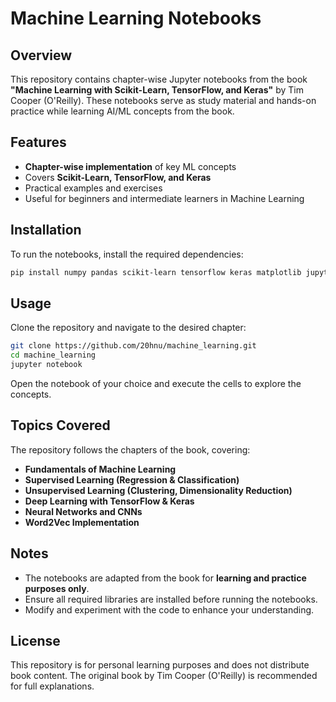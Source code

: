# Machine Learning Notebooks

## Overview
This repository contains chapter-wise Jupyter notebooks from the book **"Machine Learning with Scikit-Learn, TensorFlow, and Keras"** by Tim Cooper (O'Reilly). These notebooks serve as study material and hands-on practice while learning AI/ML concepts from the book.

## Features
- **Chapter-wise implementation** of key ML concepts
- Covers **Scikit-Learn, TensorFlow, and Keras**
- Practical examples and exercises
- Useful for beginners and intermediate learners in Machine Learning

## Installation
To run the notebooks, install the required dependencies:

```sh
pip install numpy pandas scikit-learn tensorflow keras matplotlib jupyter
```

## Usage
Clone the repository and navigate to the desired chapter:

```sh
git clone https://github.com/20hnu/machine_learning.git
cd machine_learning
jupyter notebook
```

Open the notebook of your choice and execute the cells to explore the concepts.

## Topics Covered
The repository follows the chapters of the book, covering:
- **Fundamentals of Machine Learning**
- **Supervised Learning (Regression & Classification)**
- **Unsupervised Learning (Clustering, Dimensionality Reduction)**
- **Deep Learning with TensorFlow & Keras**
- **Neural Networks and CNNs**
- **Word2Vec Implementation**


## Notes
- The notebooks are adapted from the book for **learning and practice purposes only**.
- Ensure all required libraries are installed before running the notebooks.
- Modify and experiment with the code to enhance your understanding.

## License
This repository is for personal learning purposes and does not distribute book content. The original book by Tim Cooper (O'Reilly) is recommended for full explanations.



